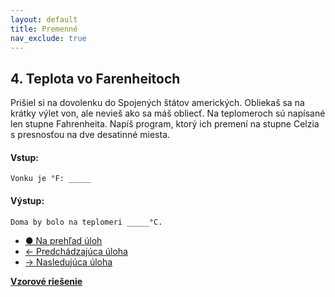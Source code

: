 ```yaml
---
layout: default
title: Premenné
nav_exclude: true
---
```


## 4.  Teplota vo Farenheitoch
Prišiel si na dovolenku do Spojených štátov amerických. Obliekaš sa na krátky výlet von, ale nevieš ako sa máš obliecť. Na teplomeroch sú napísané len stupne Fahrenheita. Napíš program, ktorý ich premení na stupne Celzia s presnosťou na dve desatinné miesta.

#### Vstup:
```
Vonku je °F: _____
```

#### Výstup:
```
Doma by bolo na teplomeri _____°C.
```

- [&#9679; Na prehľad úloh](/zbierka-uloh.html)
- [&larr; Predchádzajúca úloha](/coding/beginner/1-chapter/3.html)
- [&rarr; Nasledujúca úloha](/coding/beginner/1-chapter/5.html)

[**Vzorové riešenie**](/coding/beginner/1-chapter/4-solve.html)
